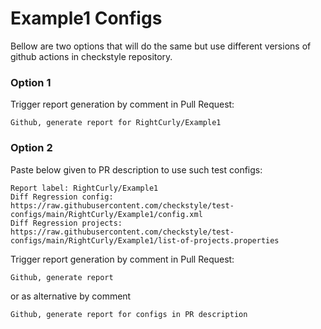 # Example1 Configs

Bellow are two options that will do the same but use different versions
of github actions in checkstyle repository.


### Option 1
Trigger report generation by comment in Pull Request:
```
Github, generate report for RightCurly/Example1
```

### Option 2

Paste below given to PR description to use such test configs:
```
Report label: RightCurly/Example1
Diff Regression config: https://raw.githubusercontent.com/checkstyle/test-configs/main/RightCurly/Example1/config.xml
Diff Regression projects: https://raw.githubusercontent.com/checkstyle/test-configs/main/RightCurly/Example1/list-of-projects.properties
```

Trigger report generation by comment in Pull Request:
```
Github, generate report
```
or as alternative by comment
```
Github, generate report for configs in PR description
```
